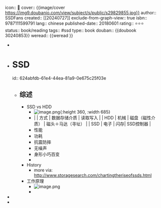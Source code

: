 icon:: 📖
cover:: {{image/cover https://img9.doubanio.com/view/subject/s/public/s29829855.jpg}}
author:: SSDFans
created:: [[20240727]]
exclude-from-graph-view:: true
isbn:: 9787111599791
lang:: chinese
published-date:: 20180601
rating:: ⭐⭐⭐
status:: book/reading
tags:: #ssd
type:: book
douban:: {{doubook 30240853}}
weread:: {{weread }}

-
- # SSD
  id:: 624abfdb-61e4-44ea-81a9-0e675c25f03e
  - ## 综述
    - SSD vs HDD
      - ![image.png](../assets/image_1649070532979_0.png){:height 360, :width 685}
      - |        | 方式 | 数据存储介质 | 读取写入 |
        | HDD | 机械 | 磁盘（磁性介质） | 磁头＋马达（寻址） |
        | SSD | 电子 | 闪存| SSD控制器 |
      - 性能
      - 功耗
      - 抗震防摔
      - 无噪声
      - 身形小巧百变
      -
    - History
      - more via: http://www.storagesearch.com/chartingtheriseofssds.html
    - 工作原理
      - ![image.png](../assets/image_1649076200396_0.png)
      -
-
-